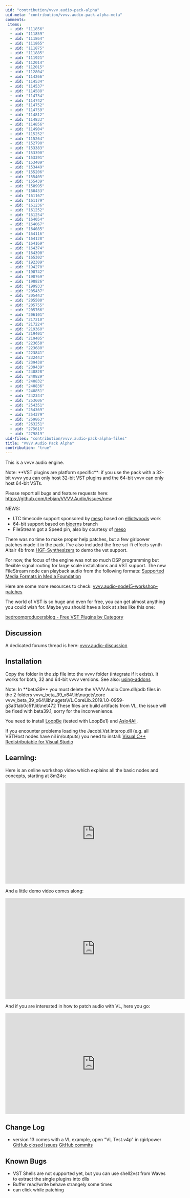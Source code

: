 ```yaml
---
uid: "contribution/vvvv.audio-pack-alpha"
uid-meta: "contribution/vvvv.audio-pack-alpha-meta"
comments: 
 items: 
  - uid: "111856"
  - uid: "111859"
  - uid: "111864"
  - uid: "111865"
  - uid: "111875"
  - uid: "111885"
  - uid: "111921"
  - uid: "112014"
  - uid: "112015"
  - uid: "112804"
  - uid: "114266"
  - uid: "114534"
  - uid: "114537"
  - uid: "114588"
  - uid: "114734"
  - uid: "114742"
  - uid: "114752"
  - uid: "114759"
  - uid: "114812"
  - uid: "114833"
  - uid: "114856"
  - uid: "114904"
  - uid: "115252"
  - uid: "115264"
  - uid: "152790"
  - uid: "153383"
  - uid: "153390"
  - uid: "153391"
  - uid: "153409"
  - uid: "153449"
  - uid: "155206"
  - uid: "155405"
  - uid: "155439"
  - uid: "158995"
  - uid: "160433"
  - uid: "161167"
  - uid: "161179"
  - uid: "161236"
  - uid: "161252"
  - uid: "161254"
  - uid: "164054"
  - uid: "164067"
  - uid: "164085"
  - uid: "164116"
  - uid: "164128"
  - uid: "164169"
  - uid: "164374"
  - uid: "164390"
  - uid: "165302"
  - uid: "192309"
  - uid: "194270"
  - uid: "198742"
  - uid: "198769"
  - uid: "198826"
  - uid: "199933"
  - uid: "205437"
  - uid: "205443"
  - uid: "205500"
  - uid: "205755"
  - uid: "205766"
  - uid: "206101"
  - uid: "217210"
  - uid: "217224"
  - uid: "219360"
  - uid: "219401"
  - uid: "219405"
  - uid: "223650"
  - uid: "223680"
  - uid: "223841"
  - uid: "232443"
  - uid: "239438"
  - uid: "239439"
  - uid: "240828"
  - uid: "240829"
  - uid: "240832"
  - uid: "240836"
  - uid: "240851"
  - uid: "242344"
  - uid: "253606"
  - uid: "254351"
  - uid: "254369"
  - uid: "254379"
  - uid: "259863"
  - uid: "263251"
  - uid: "275615"
  - uid: "279819"
uid-files: "contribution/vvvv.audio-pack-alpha-files"
title: "VVVV.Audio Pack Alpha"
contribution: "true"
---
```


This is a vvvv audio engine.

<div class="box">
Note:
**VST plugins are platform specific**: if you use the pack with a 32-bit vvvv you can only host 32-bit VST plugins and the 64-bit vvvv can only host 64-bit VSTs.
</div>

Please report all bugs and feature requests here:
<https://github.com/tebjan/VVVV.Audio/issues/new>

NEWS:
- LTC timecode support sponsored by [meso](http://meso.net) based on [elliotwoods](http://vvvv.org/users/elliotwoods) work
- 64-bit support based on [bjoern](http://vvvv.org/users/bjoern)s branch
- FileStream got a <span class="pin">Speed</span> pin, also by courtesy of [meso](https://vvvv.org/businesses/meso)

There was no time to make proper help patches, but a few girlpower patches made it in the pack. I've also included the free sci-fi effects synth Altair 4b from [HGF-Synthesizers](http://hgf-synthesizer.com/nfg---pro-vsti-free.html) to demo the vst support.

For now, the focus of the engine was not so much DSP programming but flexible signal routing for large scale installations and VST support.
The new FileStream node can playback audio from the following formats:
[Supported Media Formats in Media Foundation](http://msdn.microsoft.com/en-us/library/windows/desktop/dd757927(v=vs.85).aspx)

Here are some more resources to check: [vvvv.audio-node15-workshop-patches](xref:contribution/vvvv.audio-node15-workshop-patches)

The world of VST is so huge and even for free, you can get almost anything you could wish for. Maybe you should have a look at sites like this one:

[bedroomproducersblog - Free VST Plugins by Category](http://bedroomproducersblog.com/free-vst-plugins/)

##  Discussion
A dedicated forums thread is here: [vvvv.audio-discussion](https://discourse.vvvv.org/t/vvvv.audio-discussion)

##  Installation
Copy the folder in the zip file into the vvvv folder (integrate if it exists). It works for both, 32 and 64-bit vvvv versions. See also: [using-addons](https://betadocs.vvvv.org/using-vvvv/patching/using-addons.html)

<div class="box">
Note:
In **beta39** you must delete the VVVV.Audio.Core.dll/pdb files in the 2 folders
 vvvv_beta_39_x64\lib\nugets\core
 vvvv_beta_39_x64\lib\nugets\VL.CoreLib.2019.1.0-0959-g3a31ab0c51\lib\net472
These files are build artifacts from VL, the issue will be fixed with beta39.1, sorry for the inconvenience.
</div>

You need to install [LoopBe](http://www.nerds.de/en/loopbe1.html) (tested with LoopBe1) and [Asio4All](http://www.asio4all.com/).

If you encounter problems loading the Jacobi.Vst.Interop.dll (e.g. all VSTHost nodes have nil in/outputs) you need to install:
[Visual C++ Redistributable for Visual Studio](http://www.microsoft.com/en-us/download/details.aspx?id=30679)

## Learning:
Here is an online workshop video which explains all the basic nodes and concepts, starting at 8m24s:
<div class="embed-responsive embed-responsive-16by9 mt-3 mb-4">
    <iframe width="560" height="315" src="https://www.youtube.com/embed/I2nnyRkbllo" title="YouTube video player" frameborder="0" allow="accelerometer; autoplay; clipboard-write; encrypted-media; gyroscope; picture-in-picture" allowfullscreen></iframe>
</div>

And a little demo video comes along:
<div class="embed-responsive embed-responsive-16by9 mt-3 mb-4">
    <iframe width="560" height="315" src="https://www.youtube.com/embed/VchIgx5jtns" title="YouTube video player" frameborder="0" allow="accelerometer; autoplay; clipboard-write; encrypted-media; gyroscope; picture-in-picture" allowfullscreen></iframe>
</div>

And if you are interested in how to patch audio with VL, here you go:
<div class="embed-responsive embed-responsive-16by9 mt-3 mb-4">
    <iframe width="560" height="315" src="https://www.youtube.com/embed/neQLttKMEgg" title="YouTube video player" frameborder="0" allow="accelerometer; autoplay; clipboard-write; encrypted-media; gyroscope; picture-in-picture" allowfullscreen></iframe>
</div>

##  Change Log
* version 13 comes with a VL example, open "VL Test.v4p" in /girlpower
[GitHub closed issues](https://github.com/tebjan/VVVV.Audio/issues?state=closed)
[GitHub commits](https://github.com/tebjan/VVVV.Audio/commits/master)

##  Known Bugs
- VST Shells are not supported yet, but you can use shell2vst from Waves to extract the single plugins into dlls
- Buffer read/write behave strangely some times
- can click while patching
